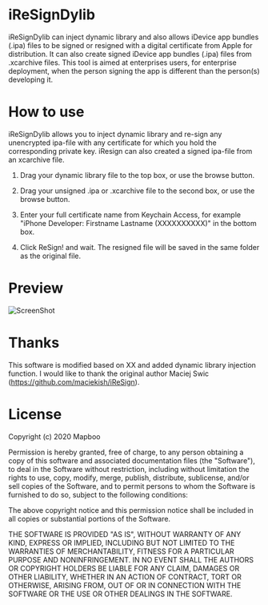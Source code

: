 iReSignDylib
=======

iReSignDylib can inject dynamic library and also allows iDevice app bundles (.ipa) files to be signed or resigned with a digital certificate from Apple for distribution. It can also create signed iDevice app bundles (.ipa) files from .xcarchive files.  This tool is aimed at enterprises users, for enterprise deployment, when the person signing the app is different than the person(s) developing it.

How to use
=======

iReSignDylib allows you to inject dynamic library and re-sign any unencrypted ipa-file with any certificate for which you hold the corresponding private key. iResign can also created a signed ipa-file from an xcarchive file.

1. Drag your dynamic library file to the top box, or use the browse button.

2. Drag your unsigned .ipa or .xcarchive file to the second box, or use the browse button.

3. Enter your full certificate name from Keychain Access, for example "iPhone Developer: Firstname Lastname (XXXXXXXXXX)" in the bottom box.

4. Click ReSign! and wait. The resigned file will be saved in the same folder as the original file.

Preview
=======
![ScreenShot](https://raw.githubusercontent.com/mapboo/iReSignDylib/master/ScreenShot.png)


Thanks
=======
This software is modified based on XX and added dynamic library injection function. I would like to thank the original author Maciej Swic (https://github.com/maciekish/iReSign).


License
=======

Copyright (c) 2020 Mapboo

Permission is hereby granted, free of charge, to any person obtaining a copy
of this software and associated documentation files (the "Software"), to deal
in the Software without restriction, including without limitation the rights
to use, copy, modify, merge, publish, distribute, sublicense, and/or sell
copies of the Software, and to permit persons to whom the Software is
furnished to do so, subject to the following conditions:

The above copyright notice and this permission notice shall be included in
all copies or substantial portions of the Software.

THE SOFTWARE IS PROVIDED "AS IS", WITHOUT WARRANTY OF ANY KIND, EXPRESS OR
IMPLIED, INCLUDING BUT NOT LIMITED TO THE WARRANTIES OF MERCHANTABILITY,
FITNESS FOR A PARTICULAR PURPOSE AND NONINFRINGEMENT. IN NO EVENT SHALL THE
AUTHORS OR COPYRIGHT HOLDERS BE LIABLE FOR ANY CLAIM, DAMAGES OR OTHER
LIABILITY, WHETHER IN AN ACTION OF CONTRACT, TORT OR OTHERWISE, ARISING FROM,
OUT OF OR IN CONNECTION WITH THE SOFTWARE OR THE USE OR OTHER DEALINGS IN
THE SOFTWARE.
